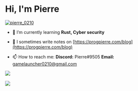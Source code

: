 <h1 align="left">Hi, I'm Pierre</h1>

<p align="left"> <a href="https://twitter.com/pierre_0210" target="blank"><img src="https://img.shields.io/twitter/follow/pierre_0210?logo=twitter&style=for-the-badge" alt="pierre_0210" /></a> </p>

- 🌱 I’m currently learning **Rust, Cyber security**

- 📝 I sometimes write notes on [https://progpierre.com/blog](https://progpierre.com/blog)

- 📫 How to reach me: **Discord:** Pierre#9505 **Email:** <a href="mailto:gamelauncher0210@gmail.com">gamelauncher0210@gmail.com</a>

<a href="https://github.com/pierre0210/pierre0210">
  <img src="https://skillicons.dev/icons?i=c,cpp,cs,java,html,css,js,ts,nodejs,react,py,nginx,redis,raspberrypi,arduino,linux,git,github,docker&perline=50" />
</a>
<br></br>
<a href="https://github.com/pierre0210/pierre0210">
  <img src="https://github-readme-stats.vercel.app/api?username=pierre0210&count_private=true&show_icons=true&theme=dark" />
</a>
